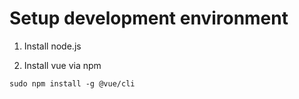 # Setup development environment

1. Install node.js

2. Install vue via npm
````
sudo npm install -g @vue/cli
````